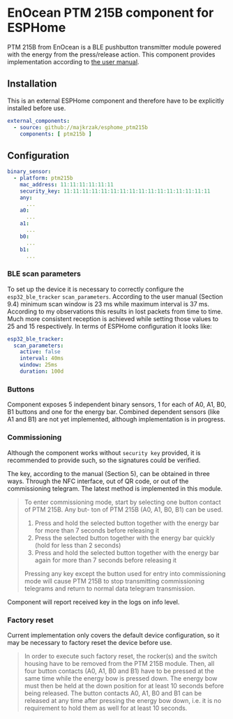 EnOcean PTM 215B component for ESPHome
======================================


PTM 215B from EnOcean is a BLE pushbutton transmitter module powered with the energy from the press/release action. This component provides implementation according to [the user manual](https://www.enocean.com/wp-content/uploads/downloads-produkte/en/products/enocean_modules_24ghz_ble/ptm-215b/user-manual-pdf/PTM-215B-User-Manual.pdf).


Installation
------------

This is an external ESPHome component and therefore have to be explicitly installed before use.

```yaml
external_components:
  - source: github://majkrzak/esphome_ptm215b
    components: [ ptm215b ]
```


Configuration
-------------

```yaml
binary_sensor:
  - platform: ptm215b
    mac_address: 11:11:11:11:11:11
    security_key: 11:11:11:11:11:11:11:11:11:11:11:11:11:11:11:11
    any:
      ...
    a0:
      ...
    a1:
      ...
    b0:
      ...
    b1:
      ...
```


### BLE scan parameters

To set up the device it is necessary to correctly configure the `esp32_ble_tracker` `scan_parameters`.
According to the user manual (Section 9.4) minimum scan window is 23 ms while maximum interval is 37 ms. According to my observations this results in lost packets from time to time. Much more consistent reception is achieved while setting those values to 25 and 15 respectively. In terms of ESPHome configuration it looks like:

```yaml
esp32_ble_tracker:
  scan_parameters:
    active: false
    interval: 40ms
    window: 25ms
    duration: 100d
```


### Buttons

Component exposes 5 independent binary sensors, 1 for each of A0, A1, B0, B1 buttons and one for the energy bar.
Combined dependent sensors (like A1 and B1) are not yet implemented, although implementation is in progress.


### Commissioning

Although the component works without `security key` provided, it is recommended to provide such, so the signatures could be verified.

The key, according to the manual (Section 5), can be obtained in three ways. Through the NFC interface, out of QR code, or out of the commissioning telegram. The latest method is implemented in this module.

> To enter commissioning mode, start by selecting one button contact of PTM 215B. Any but-
ton of PTM 215B (A0, A1, B0, B1) can be used.
> 1. Press and hold the selected button together with the energy bar for more than 7 seconds before releasing it
> 2. Press the selected button together with the energy bar quickly (hold for less than 2 seconds)
> 3. Press and hold the selected button together with the energy bar again for more than 7 seconds before releasing it
>
> Pressing any key except the button used for entry into commissioning mode will cause PTM 215B to stop transmitting commissioning telegrams and return to normal data telegram transmission.

Component will report received key in the logs on info level.


### Factory reset

Current implementation only covers the default device configuration, so it may be necessary to factory reset the device before use.

> In order to execute such factory reset, the rocker(s) and the switch housing have to be removed from the PTM 215B module.
> Then, all four button contacts (A0, A1, B0 and B1) have to be pressed at the same time while the energy bow is pressed down.
> The energy bow must then be held at the down position for at least 10 seconds before being released.
> The button contacts A0, A1, B0 and B1 can be released at any time after pressing the energy bow down, i.e. it is no requirement to hold them as well for at least 10 seconds.
